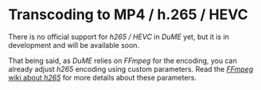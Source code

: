 # Transcoding to MP4 / h.265 / HEVC

There is no official support for *h265 / HEVC* in *DuME* yet, but it is in development and will be available soon.

That being said, as *DuME* relies on *FFmpeg* for the encoding, you can already adjust *h265* encoding using custom parameters. Read the [*FFmpeg* wiki about *h265*](https://trac.ffmpeg.org/wiki/Encode/H.265) for more details about these parameters.